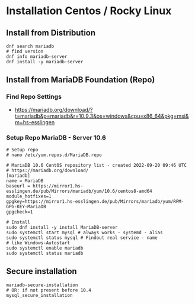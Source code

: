 # Installation Centos / Rocky Linux 

## Install from Distribution 


```
dnf search mariadb
# find version 
dnf info mariadb-server 
dnf install -y mariadb-server 
```


## Install from MariaDB Foundation (Repo) 

### Find Repo Settings 

  * https://mariadb.org/download/?t=mariadb&p=mariadb&r=10.9.3&os=windows&cpu=x86_64&pkg=msi&m=hs-esslingen


### Setup Repo MariaDB - Server 10.6

```
# Setup repo 
# nano /etc/yum.repos.d/MariaDB.repo
```

```
# MariaDB 10.6 CentOS repository list - created 2022-09-20 09:46 UTC
# https://mariadb.org/download/
[mariadb]
name = MariaDB
baseurl = https://mirror1.hs-esslingen.de/pub/Mirrors/mariadb/yum/10.6/centos8-amd64
module_hotfixes=1
gpgkey=https://mirror1.hs-esslingen.de/pub/Mirrors/mariadb/yum/RPM-GPG-KEY-MariaDB
gpgcheck=1
```

```
# Install
sudo dnf install -y install MariaDB-server
sudo systemctl start mysql # always works - systemd - alias 
sudo systemctl status mysql # Findout real service - name
# like Windows-Autostart
sudo systemctl enable mariadb  
sudo systemctl status mariadb 
```


## Secure installation 

```
mariadb-secure-installation 
# OR: if not present before 10.4 
mysql_secure_installation 
```

